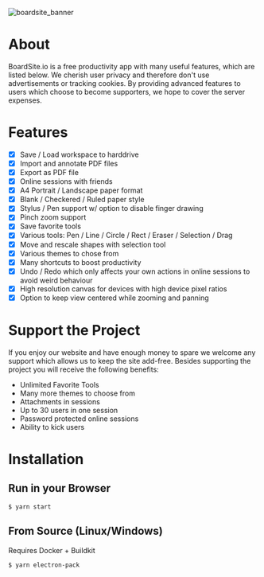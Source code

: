 ![boardsite_banner](https://user-images.githubusercontent.com/18195396/159179075-43e595d0-97eb-49db-b3d7-468d7ee4a457.png)


# About

BoardSite.io is a free productivity app with many useful features, which are listed below. We cherish user privacy and therefore don't use advertisements or tracking cookies. By providing advanced features to users which choose to become supporters, we hope to cover the server expenses.

# Features

- [x] Save / Load workspace to harddrive
- [x] Import and annotate PDF files
- [x] Export as PDF file
- [x] Online sessions with friends
- [x] A4 Portrait / Landscape paper format
- [x] Blank / Checkered / Ruled paper style
- [x] Stylus / Pen support w/ option to disable finger drawing
- [x] Pinch zoom support
- [x] Save favorite tools 
- [x] Various tools: Pen / Line / Circle / Rect / Eraser / Selection / Drag
- [x] Move and rescale shapes with selection tool
- [x] Various themes to chose from
- [x] Many shortcuts to boost productivity
- [x] Undo / Redo which only affects your own actions in online sessions to avoid weird behaviour
- [x] High resolution canvas for devices with high device pixel ratios
- [x] Option to keep view centered while zooming and panning

# Support the Project

If you enjoy our website and have enough money to spare we welcome any support which allows us to keep the site add-free. Besides supporting the project you will receive the following benefits:

- Unlimited Favorite Tools
- Many more themes to choose from
- Attachments in sessions
- Up to 30 users in one session
- Password protected online sessions
- Ability to kick users

# Installation

## Run in your Browser

    $ yarn start

## From Source (Linux/Windows)
Requires Docker + Buildkit

    $ yarn electron-pack



